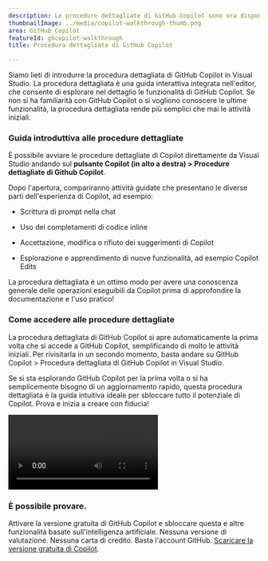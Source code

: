 ```yaml
---
description: Le procedure dettagliate di GitHub Copilot sono ora disponibili in Visual Studio per consentire di essere subito operativi. Le procedure dettagliate illustrano l'uso delle principali funzionalità di Copilot direttamente nell'editor.
thumbnailImage: ../media/copilot-walkthrough-thumb.png
area: GitHub Copilot
featureId: ghcopilot-walkthrough
title: Procedura dettagliata di GitHub Copilot

---
```



Siamo lieti di introdurre la procedura dettagliata di GitHub Copilot in Visual Studio. La procedura dettagliata è una guida interattiva integrata nell'editor, che consente di esplorare nel dettaglio le funzionalità di GitHub Copilot. Se non si ha familiarità con GitHub Copilot o si vogliono conoscere le ultime funzionalità, la procedura dettagliata rende più semplici che mai le attività iniziali.

### Guida introduttiva alle procedure dettagliate
È possibile avviare le procedure dettagliate di Copilot direttamente da Visual Studio andando sul **pulsante Copilot (in alto a destra) > Procedure dettagliate di Github Copilot**.

Dopo l'apertura, compariranno attività guidate che presentano le diverse parti dell'esperienza di Copilot, ad esempio:

* Scrittura di prompt nella chat

* Uso dei completamenti di codice inline

* Accettazione, modifica o rifiuto dei suggerimenti di Copilot

* Esplorazione e apprendimento di nuove funzionalità, ad esempio Copilot Edits

La procedura dettagliata è un ottimo modo per avere una conoscenza generale delle operazioni eseguibili da Copilot prima di approfondire la documentazione e l'uso pratico!

### Come accedere alle procedure dettagliate
La procedura dettagliata di GitHub Copilot si apre automaticamente la prima volta che si accede a GitHub Copilot, semplificando di molto le attività iniziali. Per rivisitarla in un secondo momento, basta andare su GitHub Copilot > Procedura dettagliata di GitHub Copilot in Visual Studio.

Se si sta esplorando GitHub Copilot per la prima volta o si ha semplicemente bisogno di un aggiornamento rapido, questa procedura dettagliata è la guida intuitiva ideale per sbloccare tutto il potenziale di Copilot. Prova e inizia a creare con fiducia!

![Procedura dettagliata](../media/walkthroughsvideo.mp4)

### È possibile provare.
Attivare la versione gratuita di GitHub Copilot e sbloccare questa e altre funzionalità basate sull'intelligenza artificiale.
Nessuna versione di valutazione. Nessuna carta di credito. Basta l'account GitHub. [Scaricare la versione gratuita di Copilot](https://github.com/settings/copilot).
